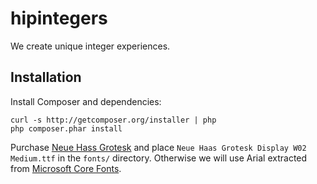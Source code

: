 # hipintegers

We create unique integer experiences.

## Installation

Install Composer and dependencies:

	curl -s http://getcomposer.org/installer | php
	php composer.phar install	

Purchase [Neue Hass Grotesk](http://www.fontbureau.com/NHG/) and place `Neue Haas Grotesk Display W02 Medium.ttf` in the `fonts/` directory. Otherwise we will use Arial extracted from [Microsoft Core Fonts](http://web.nickshanks.com/fonts/microsoft-core-web-fonts).